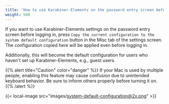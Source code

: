 ```yaml
---
title: 'How to use Karabiner-Elements on the password entry screen before logging in'
weight: 500
---
```


If you want to use Karabiner-Elements settings on the password entry screen before logging in, press `Copy the current configuration to the system default configuration` button in the Misc tab of the settings screen.
The configuration copied here will be applied even before logging in.

Additionally, this will become the default configuration for users who haven't set up Karabiner-Elements, e.g., guest users.

{{% alert title="Caution" color="danger" %}}
If your Mac is used by multiple people, enabling this feature may cause confusion due to unintended keyboard behavior. Be sure to inform others properly before turning it on.
{{% /alert %}}

{{< local-image src="images/system-default-configuration@2x.png" >}}
